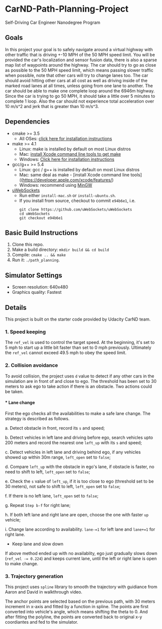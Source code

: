 # CarND-Path-Planning-Project
Self-Driving Car Engineer Nanodegree Program

## Goals

In this project your goal is to safely navigate around a virtual highway with other traffic that is driving +-10 MPH of the 50 MPH speed limit. You will be provided the car's localization and sensor fusion data, there is also a sparse map list of waypoints around the highway. The car should try to go as close as possible to the 50 MPH speed limit, which means passing slower traffic when possible, note that other cars will try to change lanes too. The car should avoid hitting other cars at all cost as well as driving inside of the marked road lanes at all times, unless going from one lane to another. The car should be able to make one complete loop around the 6946m highway. Since the car is trying to go 50 MPH, it should take a little over 5 minutes to complete 1 loop. Also the car should not experience total acceleration over 10 m/s^2 and jerk that is greater than 10 m/s^3.

## Dependencies

* cmake >= 3.5
  * All OSes: [click here for installation instructions](https://cmake.org/install/)
* make >= 4.1
  * Linux: make is installed by default on most Linux distros
  * Mac: [install Xcode command line tools to get make](https://developer.apple.com/xcode/features/)
  * Windows: [Click here for installation instructions](http://gnuwin32.sourceforge.net/packages/make.htm)
* gcc/g++ >= 5.4
  * Linux: gcc / g++ is installed by default on most Linux distros
  * Mac: same deal as make - [install Xcode command line tools]((https://developer.apple.com/xcode/features/)
  * Windows: recommend using [MinGW](http://www.mingw.org/)
* [uWebSockets](https://github.com/uWebSockets/uWebSockets)
  * Run either `install-mac.sh` or `install-ubuntu.sh`.
  * If you install from source, checkout to commit `e94b6e1`, i.e.
    ```
    git clone https://github.com/uWebSockets/uWebSockets 
    cd uWebSockets
    git checkout e94b6e1
    ```

## Basic Build Instructions

1. Clone this repo.
2. Make a build directory: `mkdir build && cd build`
3. Compile: `cmake .. && make`
4. Run it: `./path_planning`.

## Simulator Settings

* Screen resolution: 640x480
* Graphics quality: Fastest

## Details

This project is built on the starter code provided by Udacity CarND team.

### 1. Speed keeping

The `ref_vel` is used to control the target speed. At the beginning, it's set to 5 mph to start up a little bit faster than set to 0 mph previously. Ultimately the `ref_vel` cannot exceed 49.5 mph to obey the speed limit.

### 2. Collision avoidance

To avoid collision, the project uses `d` value to detect if any other cars in the simulation are in front of and close to ego. The threshold has been set to 30 meters to ask ego to take action if there is an obstacle. Two actions could be taken.

#### * Lane change

First the ego checks all the availabilities to make a safe lane change. The strategy is described as follows.

a. Detect obstacle in front, record its `s` and speed;

b. Detect vehicles in left lane and driving before ego, search vehicles upto 200 meters and record the nearest one `left_up` with its `s` and speed;

c. Detect vehicles in left lane and driving behind ego, if any vehicles showed up within 30m range, `left_open` set to `false`;

d. Compare `left_up` with the obstacle in ego's lane, if obstacle is faster, no need to shift to left, `left_open` set to `false`;

e. Check the `s` value of `left_up`, if it is too close to ego (threshold set to be 30 meters), not safe to shift to left, `left_open` set to `false`;

f. If there is no left lane, `left_open` set to `false`;

g. Repeat `Step b-f` for right lane;

h. If both left lane and right lane are open, choose the one with faster `up` vehicle;

i. Change lane according to availability. `lane-=1` for left lane and `lane+=1` for right lane.

* Keep lane and slow down

If above method ended up with no availablity, ego just gradually slows down (`ref_vel -= 0.224`) and keeps current lane, until the left or right lane is open to make change.

### 3. Trajectory generation

This project uses `spline` library to smooth the trajectory with guidiance from Aaron and David in walkthrough video.

The anchor points are selected based on the previous path, with 30 meters increment in x-axis and fitted by a function in spline. The points are first converted into vehicle's angle, which means shifting the theta to 0. And after fitting the polyline, the points are converted back to original x-y coordiantes and fed to the simulator.










